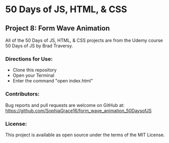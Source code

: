 # 50 Days of JS, HTML, & CSS 
## Project 8: Form Wave Animation

All of the 50 Days of JS, HTML, & CSS projects are from the Udemy course 50 Days of JS by Brad Traversy.

### Directions for Use:

* Clone this repository
* Open your Terminal
* Enter the command "open index.html"

### Contributors:

Bug reports and pull requests are welcome on GitHub at:
https://github.com/SophiaGrace16/form_wave_animation_50DaysofJS

### License:

This project is  available as open source under the terms of the MIT License.
